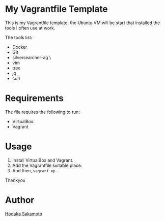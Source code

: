 # My Vagrantfile Template

This is my Vagrantfile template. the Ubuntu VM will be start that installed the tools I often use at work.

The tools list:
- Docker
- Git
- silversearcher-ag \
- vim
- tree
- jq
- curl

# Requirements

The file requires the following to run:

- VirtualBox.
- Vagrant

# Usage

1. Install VirtualBox and Vagrant.
2. Add the Vagrantfile suitable place.
3. And then, `vagrant up`.

Thankyou

# Author

[Hodaka Sakamoto](https://hodalog.com/)
